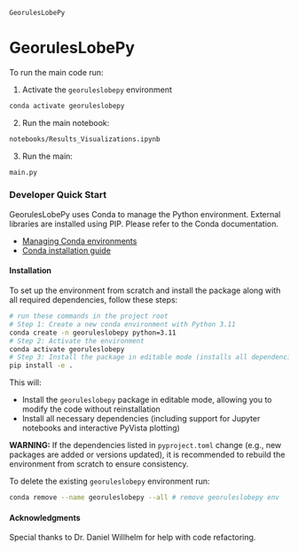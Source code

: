 `GeorulesLobePy`

# GeorulesLobePy
To run the main code run: 
1. Activate the `georuleslobepy` environment
```bash
conda activate georuleslobepy
```
2. Run the main notebook:
``` bash
notebooks/Results_Visualizations.ipynb
```
3. Run the main:
```bash
main.py
```  


### Developer Quick Start
GeorulesLobePy uses Conda to manage the Python environment. External libraries are installed using PIP. Please refer to the Conda documentation.  
- [Managing Conda environments](https://conda.io/projects/conda/en/latest/user-guide/tasks/manage-environments.html#creating-an-environment-with-commands)
- [Conda installation guide](https://conda.io/projects/conda/en/latest/user-guide/getting-started.html#)

#### Installation
To set up the environment from scratch and install the package along with all required dependencies, follow these steps:
 
```bash
# run these commands in the project root
# Step 1: Create a new conda environment with Python 3.11
conda create -n georuleslobepy python=3.11
# Step 2: Activate the environment
conda activate georuleslobepy
# Step 3: Install the package in editable mode (installs all dependencies listed in pyproject.toml)
pip install -e .
```
This will: 
- Install the `georuleslobepy` package in editable mode, allowing you to modify the code without reinstallation
- Install all necessary dependencies (including support for Jupyter notebooks and interactive PyVista plotting)
  

**WARNING:** If the dependencies listed in `pyproject.toml` change (e.g., new packages are added or versions updated), it is recommended to rebuild the environment from scratch to ensure consistency.

To delete the existing `georuleslobepy` environment run: 
```bash
conda remove --name georuleslobepy --all # remove georuleslobepy env
```

#### Acknowledgments

Special thanks to Dr. Daniel Willhelm for help with code refactoring.

